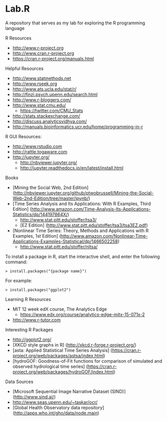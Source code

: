 # Lab.R
A repository that serves as my lab for exploring the R programming language

R Resources
* http://www.r-project.org
* http://www.cran.r-project.org
* https://cran.r-project.org/manuals.html


Helpful Resources
* http://www.statmethods.net
* http://www.rseek.org
* http://www.ats.ucla.edu/stat/r/
* http://finzi.psych.upenn.edu/search.html
* http://www.r-bloggers.com/
* http://www.stat.cmu.edu/
	* https://twitter.com/CMU_Stats
* http://stats.stackexchange.com/
* http://discuss.analyticsvidhya.com/
* http://manuals.bioinformatics.ucr.edu/home/programming-in-r 


R GUI Resources:
* http://www.rstudio.com
* http://rattle.togaware.com
* http://jupyter.org/  
	* http://nbviewer.jupyter.org/
	* http://jupyter.readthedocs.io/en/latest/install.html 


Books
* [Mining the Social Web, 2nd Edition] (http://nbviewer.jupyter.org/github/ptwobrussell/Mining-the-Social-Web-2nd-Edition/tree/master/ipynb/)
* [Time Series Analysis and Its Applications: With R Examples, Third Edition] (http://www.amazon.com/Time-Analysis-Its-Applications-Statistics/dp/144197864X/)
	* http://www.stat.pitt.edu/stoffer/tsa3/
	* [EZ Edition] (http://www.stat.pitt.edu/stoffer/tsa3/tsa3EZ.pdf)
* [Nonlinear Time Series: Theory, Methods and Applications with R Examples, 1st Edition] (http://www.amazon.com/Nonlinear-Time-Applications-Examples-Statistical/dp/1466502258)
	* http://www.stat.pitt.edu/stoffer/nltsa/


To install a package in R, start the interactive shell, and enter the following command:  
```
> install.packages("{package name}")
```

For example:  
```
> install.packages("ggplot2")
```

Learning R Resources
* MIT 12 week edX course, The Analytics Edge 
	* https://www.edx.org/course/analytics-edge-mitx-15-071x-2
* http://www.r-tutor.com


Interesting R Packages
* http://ggplot2.org/
* [XKCD style graphs in R] (http://xkcd.r-forge.r-project.org/)
* [asta: Applied Statistical Time Series Analysis] (https://cran.r-project.org/web/packages/astsa/index.html)
* [hydroGOF: Goodness-of-Fit functions for comparison of simulated and observed hydrological time series] (https://cran.r-project.org/web/packages/hydroGOF/index.html)


Data Sources
* [Microsoft Sequential Image Narrative Dataset (SIND)] (http://www.sind.ai/)
* http://www.seas.upenn.edu/~taskar/ocr/
* [Global Health Observatory data repository] (http://apps.who.int/gho/data/node.main)
